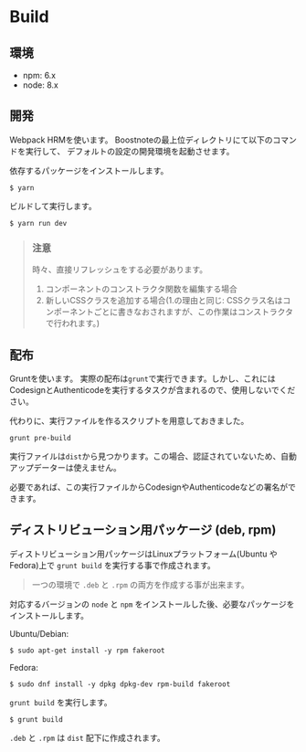 # Build

## 環境

* npm: 6.x
* node: 8.x

## 開発

Webpack HRMを使います。
Boostnoteの最上位ディレクトリにて以下のコマンドを実行して、
デフォルトの設定の開発環境を起動させます。

依存するパッケージをインストールします。

```
$ yarn
```

ビルドして実行します。

```
$ yarn run dev
```

> ### 注意
> 時々、直接リフレッシュをする必要があります。
> 1. コンポーネントのコンストラクタ関数を編集する場合
> 2. 新しいCSSクラスを追加する場合(1.の理由と同じ: CSSクラス名はコンポーネントごとに書きなおされますが、この作業はコンストラクタで行われます。)

## 配布

Gruntを使います。
実際の配布は`grunt`で実行できます。しかし、これにはCodesignとAuthenticodeを実行するタスクが含まれるので、使用しないでください。

代わりに、実行ファイルを作るスクリプトを用意しておきました。

```
grunt pre-build
```

実行ファイルは`dist`から見つかります。この場合、認証されていないため、自動アップデーターは使えません。

必要であれば、この実行ファイルからCodesignやAuthenticodeなどの署名ができます。

## ディストリビューション用パッケージ (deb, rpm)

ディストリビューション用パッケージはLinuxプラットフォーム(Ubuntu や Fedora)上で `grunt build` を実行する事で作成されます。

> 一つの環境で `.deb` と `.rpm` の両方を作成する事が出来ます。


対応するバージョンの `node` と `npm` をインストールした後、必要なパッケージをインストールします。

Ubuntu/Debian:

```
$ sudo apt-get install -y rpm fakeroot
```

Fedora:

```
$ sudo dnf install -y dpkg dpkg-dev rpm-build fakeroot
```

`grunt build` を実行します。

```
$ grunt build
```

`.deb` と `.rpm` は `dist` 配下に作成されます。
